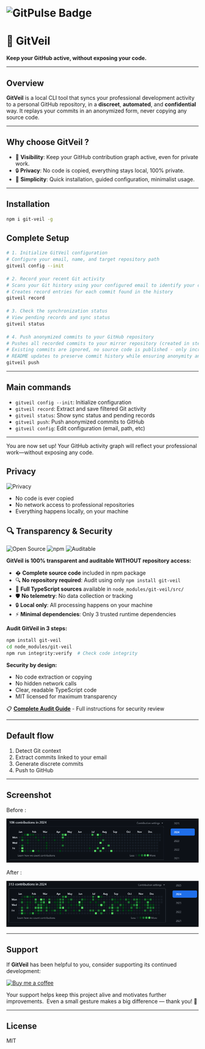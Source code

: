# ![GitPulse Badge](https://img.shields.io/badge/GitHub%20Activity-Synced%20by%20GitPulse-brightgreen)

# 🚀 GitVeil

**Keep your GitHub active, without exposing your code.**

---

## Overview

**GitVeil** is a local CLI tool that syncs your professional development activity to a personal GitHub repository, in a **discreet**, **automated**, and **confidential** way. It replays your commits in an anonymized form, never copying any source code.

---

## Why choose GitVeil ?

- 👀 **Visibility**: Keep your GitHub contribution graph active, even for private work.
- 🔒 **Privacy**: No code is copied, everything stays local, 100% private.
- 🧘 **Simplicity**: Quick installation, guided configuration, minimalist usage.

---

## Installation

```bash
npm i git-veil -g
```

## Complete Setup

```bash
# 1. Initialize GitVeil configuration
# Configure your email, name, and target repository path
gitveil config --init

# 2. Record your recent Git activity
# Scans your Git history using your configured email to identify your commits
# Creates record entries for each commit found in the history
gitveil record

# 3. Check the synchronization status
# View pending records and sync status
gitveil status

# 4. Push anonymized commits to your GitHub repository
# Pushes all recorded commits to your mirror repository (created in step 1)
# Existing commits are ignored, no source code is published - only incremental 
# README updates to preserve commit history while ensuring anonymity and security
gitveil push
```

---

## Main commands

- `gitveil config --init`: Initialize configuration
- `gitveil record`: Extract and save filtered Git activity
- `gitveil status`: Show sync status and pending records
- `gitveil push`: Push anonymized commits to GitHub
- `gitveil config`: Edit configuration (email, path, etc)

---

You are now set up! Your GitHub activity graph will reflect your professional work—without exposing any code.

## Privacy

![Privacy](https://img.shields.io/badge/100%25%20private-0%25%20code%20shared-blue)

 - No code is ever copied
 - No network access to professional repositories
 - Everything happens locally, on your machine

## 🔍 Transparency & Security

![Open Source](https://img.shields.io/badge/Open%20Source-MIT%20License-green)
![npm](https://img.shields.io/npm/v/git-veil)
![Auditable](https://img.shields.io/badge/Code-Fully%20Auditable-brightgreen)

**GitVeil is 100% transparent and auditable WITHOUT repository access:**

- � **Complete source code** included in npm package
- 🔍 **No repository required**: Audit using only `npm install git-veil`
- 📖 **Full TypeScript sources** available in `node_modules/git-veil/src/`
- 🛡️ **No telemetry**: No data collection or tracking
- 🔒 **Local only**: All processing happens on your machine
- ⚡ **Minimal dependencies**: Only 3 trusted runtime dependencies

**Audit GitVeil in 3 steps:**
```bash
npm install git-veil
cd node_modules/git-veil
npm run integrity:verify  # Check code integrity
```

**Security by design:**
- No code extraction or copying
- No hidden network calls
- Clear, readable TypeScript code
- MIT licensed for maximum transparency

📋 **[Complete Audit Guide](./AUDIT.md)** - Full instructions for security review
 

---

## Default flow

1. Detect Git context
2. Extract commits linked to your email
3. Generate discrete commits
4. Push to GitHub

---

## Screenshot

Before :

![Before](img/gitpulse-demo-2024.png)

After :

![After](img/gitpulse-demo-2024-after.png)

---

## Support

If **GitVeil** has been helpful to you, consider supporting its continued development:

[![Buy me a coffee](https://img.shields.io/badge/Buy%20me%20a%20coffee-☕-FFDD00?style=for-the-badge&logo=buy-me-a-coffee&logoColor=black)](https://coff.ee/nicolastardieu)


Your support helps keep this project alive and motivates further improvements.  
Even a small gesture makes a big difference — thank you! 🙏


---

## License

MIT